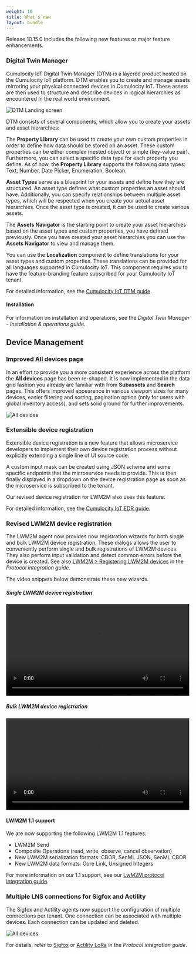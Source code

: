 ```yaml
---
weight: 10
title: What´s new
layout: bundle
---
```


Release 10.15.0 includes the following new features or major feature enhancements.

### Digital Twin Manager

Cumulocity IoT Digital Twin Manager (DTM) is a layered product hosted on the Cumulocity IoT platform. DTM enables you to create and manage assets mirroring your physical connected devices in Cumulocity IoT. These assets are then used to structure and describe devices in logical hierarchies as encountered in the real world environment.

![DTM Landing screen](/images/dtm/landing-screen-dtm.png)

DTM consists of several components, which allow you to create your assets and asset hierarchies:

The **Property Library** can be used to create your own custom properties in order to define how data should be stored on an asset. These custom properties can be either complex (nested object) or simple (key-value pair). Furthermore, you can select a specific data type for each property you define. As of now, the **Property Library** supports the following data types: Text, Number, Date Picker, Enumeration, Boolean.

**Asset Types** serve as a blueprint for your assets and define how they are structured. An asset type defines what custom properties an asset should have. Additionally, you can specify relationships between multiple asset types, which will be respected when you create your actual asset hierarchies. Once the asset type is created, it can be used to create various assets.

The **Assets Navigator** is the starting point to create your asset hierarchies based on the asset types and custom properties, you have defined previously. Once you have created your asset hierarchies you can use the **Assets Navigator** to view and manage them.

You can use the **Localization** component to define translations for your asset types and custom properties. These translations can be provided for all languages supported in Cumulocity IoT. This component requires you to have the feature-branding feature subscribed for your Cumulocity IoT tenant.

For detailed information, see the [Cumulocity IoT DTM guide](/guides/dtm/#overview).

#### Installation

For information on installation and operations, see the *Digital Twin Manager -  Installation & operations guide*.

## Device Management

### Improved All devices page

In an effort to provide you a more consistent experience across the platform the **All devices** page has been re-shaped. It is now implemented in the data grid fashion you already are familiar with from **Subassets** and **Search** pages. This offers improved appearence in various viewport sizes for many devices, easier filtering and sorting, pagination option (only for users with global inventory access), and sets solid ground for further improvements.

![All devices](/images/release-notes/devmgmt-devices-alldevices.png)

### Extensible device registration

Extensible device registration is a new feature that allows microservice developers to implement their own device registration process without explicitly extending a single line of UI source code.

A custom input mask can be created using JSON schema and some specific endpoints that the microservice needs to provide. This is then finally displayed in a dropdown on the device registration page as soon as the microservice is subscribed to the tenant.

Our revised device registration for LWM2M also uses this feature.

For detailed information, see the [Cumulocity IoT EDR guide](/guides/dtm/#overview).

### Revised LWM2M device registration

The LWM2M agent now provides now registration wizards for both single and bulk LWM2M device registration. These dialogs allows the user to conveniently perform single and bulk registrations of LWM2M devices. They also perform input validation and detect common errors before the device is created. See also [LWM2M > Registering LWM2M devices](https://cumulocity.com/guides/protocol-integration/lwm2m/##register-device) in the *Protocol integration guide*.

The video snippets below demonstrate these new wizards.

##### Single LWM2M device registration
<video width="99%" controls>
  <source src="/images/release-notes/lwm2m-reg.mp4" type="video/mp4" />
</video>

##### Bulk LWM2M device registration
<video width="99%" controls>
  <source src="/images/release-notes/lwm2m-bulk-reg.mp4" type="video/mp4" />
</video>

#### LWM2M 1.1 support

We are now supporting the following LWM2M 1.1 features:

- LWM2M Send
- Composite Operations (read, write, observe, cancel observation)
- New LWM2M serialization formats: CBOR, SenML JSON, SenML CBOR
- New LWM2M data formats: Core Link, Unsigned Integers

For more information on our 1.1 support, see our [LwM2M protocol integration guide](https://cumulocity.com/guides/protocol-integration/lwm2m/).

### Multiple LNS connections for Sigfox and Actility

The Sigfox and Actility agents now support the configuration of multiple connections per tenant. One connection can be associated with multiple devices. Each connection can be updated and deleted.

![All devices](/images/release-notes/multiple_lns_connection.png)

For details, refer to [Sigfox](https://cumulocity.com/guides/protocol-integration/sigfox) or [Actility LoRa](https://cumulocity.com/guides/protocol-integration/lora-actility) in the *Protocol integration guide*.
